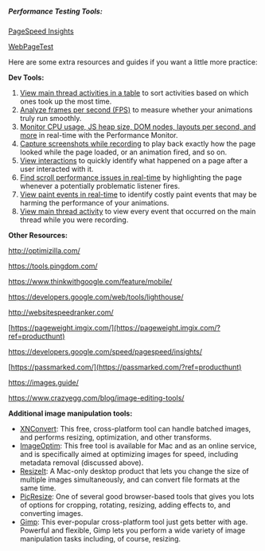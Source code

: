 ##### Performance Testing Tools:

[PageSpeed Insights](https://developers.google.com/speed/pagespeed/insights/)

[WebPageTest](https://www.webpagetest.org/)



Here are some extra resources and guides if you want a little more practice:

**Dev Tools:** 

1. [View main thread activities in a table](https://developers.google.com/web/tools/chrome-devtools/evaluate-performance/reference#activities) to sort activities based on which ones took up the most time.
2. [Analyze frames per second (FPS)](https://developers.google.com/web/tools/chrome-devtools/evaluate-performance/reference#fps) to measure whether your animations truly run smoothly.
3. [Monitor CPU usage, JS heap size, DOM nodes, layouts per second, and more](https://developers.google.com/web/updates/2017/11/devtools-release-notes#perf-monitor) in real-time with the Performance Monitor.
4. [Capture screenshots while recording](https://developers.google.com/web/tools/chrome-devtools/evaluate-performance/reference#screenshots) to play back exactly how the page looked while the page loaded, or an animation fired, and so on.
5. [View interactions](https://developers.google.com/web/tools/chrome-devtools/evaluate-performance/reference#interactions) to quickly identify what happened on a page after a user interacted with it.
6. [Find scroll performance issues in real-time](https://developers.google.com/web/tools/chrome-devtools/evaluate-performance/reference#scrolling-performance-issues) by highlighting the page whenever a potentially problematic listener fires.
7. [View paint events in real-time](https://developers.google.com/web/tools/chrome-devtools/evaluate-performance/reference#paint-flashing) to identify costly paint events that may be harming the performance of your animations.
8. [View main thread activity](https://developers.google.com/web/tools/chrome-devtools/evaluate-performance/reference#main) to view every event that occurred on the main thread while you were recording.



**Other Resources:**

http://optimizilla.com/

https://tools.pingdom.com/

https://www.thinkwithgoogle.com/feature/mobile/

https://developers.google.com/web/tools/lighthouse/

http://websitespeedranker.com/

[https://pageweight.imgix.com/](https://pageweight.imgix.com/?ref=producthunt)

https://developers.google.com/speed/pagespeed/insights/

[https://passmarked.com/](https://passmarked.com/?ref=producthunt)

https://images.guide/

https://www.crazyegg.com/blog/image-editing-tools/



**Additional image manipulation tools:**

- [XNConvert](https://www.xnview.com/en/xnconvert/): This free, cross-platform tool can handle batched images, and performs resizing, optimization, and other transforms.
- [ImageOptim](https://imageoptim.com/mac): This free tool is available for Mac and as an online service, and is specifically aimed at optimizing images for speed, including metadata removal (discussed above).
- [ResizeIt](https://itunes.apple.com/us/app/resizeit/id416280139?mt=12): A Mac-only desktop product that lets you change the size of multiple images simultaneously, and can convert file formats at the same time.
- [PicResize](http://www.picresize.com/): One of several good browser-based tools that gives you lots of options for cropping, rotating, resizing, adding effects to, and converting images.
- [Gimp](https://www.gimp.org/): This ever-popular cross-platform tool just gets better with age. Powerful and flexible, Gimp lets you perform a wide variety of image manipulation tasks including, of course, resizing.
